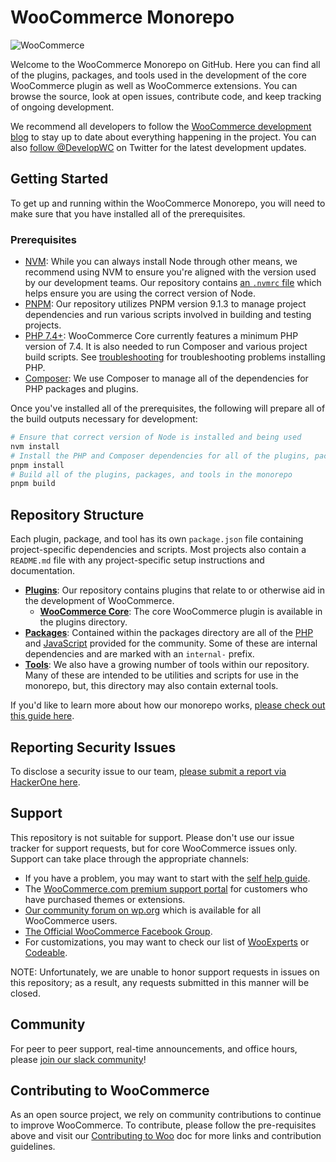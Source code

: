 # WooCommerce Monorepo

![WooCommerce](https://woocommerce.com/wp-content/themes/woo/images/logo-woocommerce@2x.png)

Welcome to the WooCommerce Monorepo on GitHub. Here you can find all of the plugins, packages, and tools used in the development of the core WooCommerce plugin as well as WooCommerce extensions. You can browse the source, look at open issues, contribute code, and keep tracking of ongoing development.

We recommend all developers to follow the [WooCommerce development blog](https://developer.woocommerce.com/blog/) to stay up to date about everything happening in the project. You can also [follow @DevelopWC](https://twitter.com/DevelopWC) on Twitter for the latest development updates.

## Getting Started

To get up and running within the WooCommerce Monorepo, you will need to make sure that you have installed all of the prerequisites.

### Prerequisites

-   [NVM](https://github.com/nvm-sh/nvm#installing-and-updating): While you can always install Node through other means, we recommend using NVM to ensure you're aligned with the version used by our development teams. Our repository contains [an `.nvmrc` file](.nvmrc) which helps ensure you are using the correct version of Node.
-   [PNPM](https://pnpm.io/installation): Our repository utilizes PNPM version 9.1.3 to manage project dependencies and run various scripts involved in building and testing projects.
-   [PHP 7.4+](https://www.php.net/manual/en/install.php): WooCommerce Core currently features a minimum PHP version of 7.4. It is also needed to run Composer and various project build scripts. See [troubleshooting](DEVELOPMENT.md#troubleshooting) for troubleshooting problems installing PHP.
-   [Composer](https://getcomposer.org/doc/00-intro.md): We use Composer to manage all of the dependencies for PHP packages and plugins.

Once you've installed all of the prerequisites, the following will prepare all of the build outputs necessary for development:

```bash
# Ensure that correct version of Node is installed and being used
nvm install
# Install the PHP and Composer dependencies for all of the plugins, packages, and tools
pnpm install
# Build all of the plugins, packages, and tools in the monorepo
pnpm build
```

## Repository Structure

Each plugin, package, and tool has its own `package.json` file containing project-specific dependencies and scripts. Most projects also contain a `README.md` file with any project-specific setup instructions and documentation.

-   [**Plugins**](plugins): Our repository contains plugins that relate to or otherwise aid in the development of WooCommerce.
    -   [**WooCommerce Core**](plugins/woocommerce): The core WooCommerce plugin is available in the plugins directory.
-   [**Packages**](packages): Contained within the packages directory are all of the [PHP](packages/php) and [JavaScript](packages/js) provided for the community. Some of these are internal dependencies and are marked with an `internal-` prefix.
-   [**Tools**](tools): We also have a growing number of tools within our repository. Many of these are intended to be utilities and scripts for use in the monorepo, but, this directory may also contain external tools.

If you'd like to learn more about how our monorepo works, [please check out this guide here](tools/README.md).

## Reporting Security Issues

To disclose a security issue to our team, [please submit a report via HackerOne here](https://hackerone.com/automattic/).

## Support

This repository is not suitable for support. Please don't use our issue tracker for support requests, but for core WooCommerce issues only. Support can take place through the appropriate channels:

-   If you have a problem, you may want to start with the [self help guide](https://woocommerce.com/document/woocommerce-self-service-guide/).
-   The [WooCommerce.com premium support portal](https://woocommerce.com/contact-us/) for customers who have purchased themes or extensions.
-   [Our community forum on wp.org](https://wordpress.org/support/plugin/woocommerce) which is available for all WooCommerce users.
-   [The Official WooCommerce Facebook Group](https://www.facebook.com/groups/advanced.woocommerce).
-   For customizations, you may want to check our list of [WooExperts](https://woocommerce.com/experts/) or [Codeable](https://codeable.io/).

NOTE: Unfortunately, we are unable to honor support requests in issues on this repository; as a result, any requests submitted in this manner will be closed.

## Community

For peer to peer support, real-time announcements, and office hours, please [join our slack community](https://woocommerce.com/community-slack/)!

## Contributing to WooCommerce

As an open source project, we rely on community contributions to continue to improve WooCommerce. To contribute, please follow the pre-requisites above and visit our [Contributing to Woo](https://developer.woo.com/docs/category/contributing/) doc for more links and contribution guidelines.
